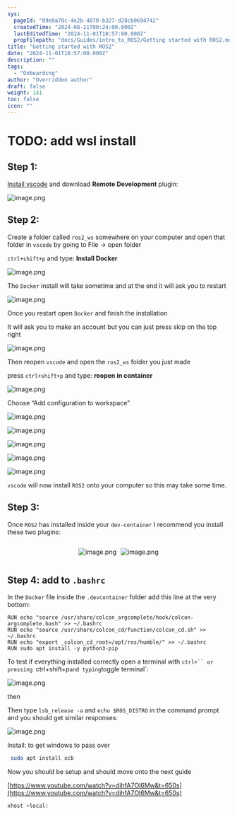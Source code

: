 ```yaml
---
sys:
  pageId: "89e0a78c-4e2b-4070-b327-d28cb0694742"
  createdTime: "2024-08-21T00:24:00.000Z"
  lastEditedTime: "2024-11-01T18:57:00.000Z"
  propFilepath: "docs/Guides/intro_to_ROS2/Getting started with ROS2.md"
title: "Getting started with ROS2"
date: "2024-11-01T18:57:00.000Z"
description: ""
tags:
  - "Onboarding"
author: "Overridden author"
draft: false
weight: 141
toc: false
icon: ""
---
```


# TODO: add wsl install

## Step 1:

[Install vscode](https://code.visualstudio.com/download) and download **Remote Development** plugin:

![image.png](https://prod-files-secure.s3.us-west-2.amazonaws.com/d518164a-d88e-44d1-a4ee-3adb3bd8bce0/efb52993-1881-4a40-b95e-6f020334f022/image.png?X-Amz-Algorithm=AWS4-HMAC-SHA256&X-Amz-Content-Sha256=UNSIGNED-PAYLOAD&X-Amz-Credential=ASIAZI2LB466QY2QH7UD%2F20250311%2Fus-west-2%2Fs3%2Faws4_request&X-Amz-Date=20250311T110227Z&X-Amz-Expires=3600&X-Amz-Security-Token=IQoJb3JpZ2luX2VjEFoaCXVzLXdlc3QtMiJHMEUCIQDUEDxeZeZOjpOI0Cc%2F78nJrKgf95YQFKrTmGGBSrD7WQIgD%2FotZ7pqq5I8rnfHZtXwP8rqRFiTl1CK6HB9RVdpe4cqiAQIo%2F%2F%2F%2F%2F%2F%2F%2F%2F%2F%2FARAAGgw2Mzc0MjMxODM4MDUiDEugCRyQgfbolXa4pSrcA1d6eT6X2LL1RPW1UB4zIU7LYUuKSFseYa1DCWyhgPmGbG3zIrqpEx7Vqc4BSn5N%2BGEJmLjR5FJzKqmBLmIIbzJwTKs0eRMk%2BBOl76Ry6Cf9miKIDQoShQLG3Z2yIyOnlNJRFczWUL1OC4tqckNfG72ZZcwoI6h0kViphsLEjpmyIZREFQnVqy5h57%2BIEz817gLEAvbk8LHJz2vawQGzj%2Bk97F2AonAggxzhy1wM%2F%2B5cjsgEBHL5jpUD30Gz2OAgmZNyS4wZzOrpZLeIIA%2BNRwKSlOkwuqXLz%2F0Nv7V0kH0NnWvpqZvn0LUV9OCmpCFKq%2FWt21O0kGB1pe9Mx1OsMTZDytsEHzUn4iDgTbMoIMcTxUFp%2B%2Bv2jbO9lAUnTskJHVe%2Fc6fKf5wUkQlkGcLRf7aU%2FrohPY%2BEkK4OL38vv1zKxm0blfkcWBM%2FWKhTewZzkiVFBTm7PAFTQTvUedWsuozgxLFe%2BoT7bagnyin2E4iKN4lbleqhwCI8B4WSauIgstREdDB5Y6HlbE1S%2FyGN%2BiitocI7sIfHXZ6TQPaBJdUIOIyfNvK%2FdrFQucfK4PzPATqTVJ6qyExawhzCItV7qDi2nbgTRPHqISnNKQchKdBFEJ2UOXyZI8x%2BBwOaMKOZwL4GOqUBxwzYsjVPWovSvnFOyIE4q3q5ggcccz6MWYY7AgKKJmqYlDV2Cys4L9pY8dtQC8Cda3j%2Bp%2F%2FNShKopNhA5FHFRxAhlV5gi5T8ds0Rg46z7PVEtJj%2BbJmep2HEacuMK5d6J9fD6tumQ2Zf%2FieqhOnhBEcWIBN9t1BCcYFSHLNBy1L7B7Q1o5yNx6MJBy0B%2F3DOm%2FhtMBbYDWJWyXqmk6uDaFKb3gRz&X-Amz-Signature=0ad3679afa3ba3cdd84583f2b25af70e9bde70d0986f9488a0a56d3bbd5d4fa9&X-Amz-SignedHeaders=host&x-id=GetObject)

## Step 2:

Create a folder called `ros2_ws` somewhere on your computer and open that folder in `vscode` by going to File → open folder 

`ctrl+shift+p` and type: **Install Docker**

![image.png](https://prod-files-secure.s3.us-west-2.amazonaws.com/d518164a-d88e-44d1-a4ee-3adb3bd8bce0/2269dc0e-1cd5-47ff-bceb-c04ad9b2eab0/image.png?X-Amz-Algorithm=AWS4-HMAC-SHA256&X-Amz-Content-Sha256=UNSIGNED-PAYLOAD&X-Amz-Credential=ASIAZI2LB466QY2QH7UD%2F20250311%2Fus-west-2%2Fs3%2Faws4_request&X-Amz-Date=20250311T110227Z&X-Amz-Expires=3600&X-Amz-Security-Token=IQoJb3JpZ2luX2VjEFoaCXVzLXdlc3QtMiJHMEUCIQDUEDxeZeZOjpOI0Cc%2F78nJrKgf95YQFKrTmGGBSrD7WQIgD%2FotZ7pqq5I8rnfHZtXwP8rqRFiTl1CK6HB9RVdpe4cqiAQIo%2F%2F%2F%2F%2F%2F%2F%2F%2F%2F%2FARAAGgw2Mzc0MjMxODM4MDUiDEugCRyQgfbolXa4pSrcA1d6eT6X2LL1RPW1UB4zIU7LYUuKSFseYa1DCWyhgPmGbG3zIrqpEx7Vqc4BSn5N%2BGEJmLjR5FJzKqmBLmIIbzJwTKs0eRMk%2BBOl76Ry6Cf9miKIDQoShQLG3Z2yIyOnlNJRFczWUL1OC4tqckNfG72ZZcwoI6h0kViphsLEjpmyIZREFQnVqy5h57%2BIEz817gLEAvbk8LHJz2vawQGzj%2Bk97F2AonAggxzhy1wM%2F%2B5cjsgEBHL5jpUD30Gz2OAgmZNyS4wZzOrpZLeIIA%2BNRwKSlOkwuqXLz%2F0Nv7V0kH0NnWvpqZvn0LUV9OCmpCFKq%2FWt21O0kGB1pe9Mx1OsMTZDytsEHzUn4iDgTbMoIMcTxUFp%2B%2Bv2jbO9lAUnTskJHVe%2Fc6fKf5wUkQlkGcLRf7aU%2FrohPY%2BEkK4OL38vv1zKxm0blfkcWBM%2FWKhTewZzkiVFBTm7PAFTQTvUedWsuozgxLFe%2BoT7bagnyin2E4iKN4lbleqhwCI8B4WSauIgstREdDB5Y6HlbE1S%2FyGN%2BiitocI7sIfHXZ6TQPaBJdUIOIyfNvK%2FdrFQucfK4PzPATqTVJ6qyExawhzCItV7qDi2nbgTRPHqISnNKQchKdBFEJ2UOXyZI8x%2BBwOaMKOZwL4GOqUBxwzYsjVPWovSvnFOyIE4q3q5ggcccz6MWYY7AgKKJmqYlDV2Cys4L9pY8dtQC8Cda3j%2Bp%2F%2FNShKopNhA5FHFRxAhlV5gi5T8ds0Rg46z7PVEtJj%2BbJmep2HEacuMK5d6J9fD6tumQ2Zf%2FieqhOnhBEcWIBN9t1BCcYFSHLNBy1L7B7Q1o5yNx6MJBy0B%2F3DOm%2FhtMBbYDWJWyXqmk6uDaFKb3gRz&X-Amz-Signature=291f828424bf7ff0288bd3ebf86e326d0ea28c914af58d07c4fe6a53eb92e7bf&X-Amz-SignedHeaders=host&x-id=GetObject)

The `Docker` install will take sometime and at the end it will ask you to restart

![image.png](https://prod-files-secure.s3.us-west-2.amazonaws.com/d518164a-d88e-44d1-a4ee-3adb3bd8bce0/ed233f78-be33-4b1f-b89c-9c346c0e961e/image.png?X-Amz-Algorithm=AWS4-HMAC-SHA256&X-Amz-Content-Sha256=UNSIGNED-PAYLOAD&X-Amz-Credential=ASIAZI2LB466QY2QH7UD%2F20250311%2Fus-west-2%2Fs3%2Faws4_request&X-Amz-Date=20250311T110227Z&X-Amz-Expires=3600&X-Amz-Security-Token=IQoJb3JpZ2luX2VjEFoaCXVzLXdlc3QtMiJHMEUCIQDUEDxeZeZOjpOI0Cc%2F78nJrKgf95YQFKrTmGGBSrD7WQIgD%2FotZ7pqq5I8rnfHZtXwP8rqRFiTl1CK6HB9RVdpe4cqiAQIo%2F%2F%2F%2F%2F%2F%2F%2F%2F%2F%2FARAAGgw2Mzc0MjMxODM4MDUiDEugCRyQgfbolXa4pSrcA1d6eT6X2LL1RPW1UB4zIU7LYUuKSFseYa1DCWyhgPmGbG3zIrqpEx7Vqc4BSn5N%2BGEJmLjR5FJzKqmBLmIIbzJwTKs0eRMk%2BBOl76Ry6Cf9miKIDQoShQLG3Z2yIyOnlNJRFczWUL1OC4tqckNfG72ZZcwoI6h0kViphsLEjpmyIZREFQnVqy5h57%2BIEz817gLEAvbk8LHJz2vawQGzj%2Bk97F2AonAggxzhy1wM%2F%2B5cjsgEBHL5jpUD30Gz2OAgmZNyS4wZzOrpZLeIIA%2BNRwKSlOkwuqXLz%2F0Nv7V0kH0NnWvpqZvn0LUV9OCmpCFKq%2FWt21O0kGB1pe9Mx1OsMTZDytsEHzUn4iDgTbMoIMcTxUFp%2B%2Bv2jbO9lAUnTskJHVe%2Fc6fKf5wUkQlkGcLRf7aU%2FrohPY%2BEkK4OL38vv1zKxm0blfkcWBM%2FWKhTewZzkiVFBTm7PAFTQTvUedWsuozgxLFe%2BoT7bagnyin2E4iKN4lbleqhwCI8B4WSauIgstREdDB5Y6HlbE1S%2FyGN%2BiitocI7sIfHXZ6TQPaBJdUIOIyfNvK%2FdrFQucfK4PzPATqTVJ6qyExawhzCItV7qDi2nbgTRPHqISnNKQchKdBFEJ2UOXyZI8x%2BBwOaMKOZwL4GOqUBxwzYsjVPWovSvnFOyIE4q3q5ggcccz6MWYY7AgKKJmqYlDV2Cys4L9pY8dtQC8Cda3j%2Bp%2F%2FNShKopNhA5FHFRxAhlV5gi5T8ds0Rg46z7PVEtJj%2BbJmep2HEacuMK5d6J9fD6tumQ2Zf%2FieqhOnhBEcWIBN9t1BCcYFSHLNBy1L7B7Q1o5yNx6MJBy0B%2F3DOm%2FhtMBbYDWJWyXqmk6uDaFKb3gRz&X-Amz-Signature=b01ebef7d350b06a475728e7d89263c147e668c62f6004300b5049712eefc170&X-Amz-SignedHeaders=host&x-id=GetObject)

Once you restart open `Docker` and finish the installation

It will ask you to make an account but you can just press skip on the top right

![image.png](https://prod-files-secure.s3.us-west-2.amazonaws.com/d518164a-d88e-44d1-a4ee-3adb3bd8bce0/21010ad9-1659-4fd9-9f59-9932a09b2a3d/image.png?X-Amz-Algorithm=AWS4-HMAC-SHA256&X-Amz-Content-Sha256=UNSIGNED-PAYLOAD&X-Amz-Credential=ASIAZI2LB466QY2QH7UD%2F20250311%2Fus-west-2%2Fs3%2Faws4_request&X-Amz-Date=20250311T110227Z&X-Amz-Expires=3600&X-Amz-Security-Token=IQoJb3JpZ2luX2VjEFoaCXVzLXdlc3QtMiJHMEUCIQDUEDxeZeZOjpOI0Cc%2F78nJrKgf95YQFKrTmGGBSrD7WQIgD%2FotZ7pqq5I8rnfHZtXwP8rqRFiTl1CK6HB9RVdpe4cqiAQIo%2F%2F%2F%2F%2F%2F%2F%2F%2F%2F%2FARAAGgw2Mzc0MjMxODM4MDUiDEugCRyQgfbolXa4pSrcA1d6eT6X2LL1RPW1UB4zIU7LYUuKSFseYa1DCWyhgPmGbG3zIrqpEx7Vqc4BSn5N%2BGEJmLjR5FJzKqmBLmIIbzJwTKs0eRMk%2BBOl76Ry6Cf9miKIDQoShQLG3Z2yIyOnlNJRFczWUL1OC4tqckNfG72ZZcwoI6h0kViphsLEjpmyIZREFQnVqy5h57%2BIEz817gLEAvbk8LHJz2vawQGzj%2Bk97F2AonAggxzhy1wM%2F%2B5cjsgEBHL5jpUD30Gz2OAgmZNyS4wZzOrpZLeIIA%2BNRwKSlOkwuqXLz%2F0Nv7V0kH0NnWvpqZvn0LUV9OCmpCFKq%2FWt21O0kGB1pe9Mx1OsMTZDytsEHzUn4iDgTbMoIMcTxUFp%2B%2Bv2jbO9lAUnTskJHVe%2Fc6fKf5wUkQlkGcLRf7aU%2FrohPY%2BEkK4OL38vv1zKxm0blfkcWBM%2FWKhTewZzkiVFBTm7PAFTQTvUedWsuozgxLFe%2BoT7bagnyin2E4iKN4lbleqhwCI8B4WSauIgstREdDB5Y6HlbE1S%2FyGN%2BiitocI7sIfHXZ6TQPaBJdUIOIyfNvK%2FdrFQucfK4PzPATqTVJ6qyExawhzCItV7qDi2nbgTRPHqISnNKQchKdBFEJ2UOXyZI8x%2BBwOaMKOZwL4GOqUBxwzYsjVPWovSvnFOyIE4q3q5ggcccz6MWYY7AgKKJmqYlDV2Cys4L9pY8dtQC8Cda3j%2Bp%2F%2FNShKopNhA5FHFRxAhlV5gi5T8ds0Rg46z7PVEtJj%2BbJmep2HEacuMK5d6J9fD6tumQ2Zf%2FieqhOnhBEcWIBN9t1BCcYFSHLNBy1L7B7Q1o5yNx6MJBy0B%2F3DOm%2FhtMBbYDWJWyXqmk6uDaFKb3gRz&X-Amz-Signature=5afe4b48b01fcd3f37caf3f93b999ae243ea3ba632bda14ec7334fc2630609bd&X-Amz-SignedHeaders=host&x-id=GetObject)

Then reopen `vscode` and open the `ros2_ws` folder you just made

press `ctrl+shift+p` and type: **reopen in container**

![image.png](https://prod-files-secure.s3.us-west-2.amazonaws.com/d518164a-d88e-44d1-a4ee-3adb3bd8bce0/4e93b8c2-41ad-488c-8095-c74205196118/image.png?X-Amz-Algorithm=AWS4-HMAC-SHA256&X-Amz-Content-Sha256=UNSIGNED-PAYLOAD&X-Amz-Credential=ASIAZI2LB466QY2QH7UD%2F20250311%2Fus-west-2%2Fs3%2Faws4_request&X-Amz-Date=20250311T110227Z&X-Amz-Expires=3600&X-Amz-Security-Token=IQoJb3JpZ2luX2VjEFoaCXVzLXdlc3QtMiJHMEUCIQDUEDxeZeZOjpOI0Cc%2F78nJrKgf95YQFKrTmGGBSrD7WQIgD%2FotZ7pqq5I8rnfHZtXwP8rqRFiTl1CK6HB9RVdpe4cqiAQIo%2F%2F%2F%2F%2F%2F%2F%2F%2F%2F%2FARAAGgw2Mzc0MjMxODM4MDUiDEugCRyQgfbolXa4pSrcA1d6eT6X2LL1RPW1UB4zIU7LYUuKSFseYa1DCWyhgPmGbG3zIrqpEx7Vqc4BSn5N%2BGEJmLjR5FJzKqmBLmIIbzJwTKs0eRMk%2BBOl76Ry6Cf9miKIDQoShQLG3Z2yIyOnlNJRFczWUL1OC4tqckNfG72ZZcwoI6h0kViphsLEjpmyIZREFQnVqy5h57%2BIEz817gLEAvbk8LHJz2vawQGzj%2Bk97F2AonAggxzhy1wM%2F%2B5cjsgEBHL5jpUD30Gz2OAgmZNyS4wZzOrpZLeIIA%2BNRwKSlOkwuqXLz%2F0Nv7V0kH0NnWvpqZvn0LUV9OCmpCFKq%2FWt21O0kGB1pe9Mx1OsMTZDytsEHzUn4iDgTbMoIMcTxUFp%2B%2Bv2jbO9lAUnTskJHVe%2Fc6fKf5wUkQlkGcLRf7aU%2FrohPY%2BEkK4OL38vv1zKxm0blfkcWBM%2FWKhTewZzkiVFBTm7PAFTQTvUedWsuozgxLFe%2BoT7bagnyin2E4iKN4lbleqhwCI8B4WSauIgstREdDB5Y6HlbE1S%2FyGN%2BiitocI7sIfHXZ6TQPaBJdUIOIyfNvK%2FdrFQucfK4PzPATqTVJ6qyExawhzCItV7qDi2nbgTRPHqISnNKQchKdBFEJ2UOXyZI8x%2BBwOaMKOZwL4GOqUBxwzYsjVPWovSvnFOyIE4q3q5ggcccz6MWYY7AgKKJmqYlDV2Cys4L9pY8dtQC8Cda3j%2Bp%2F%2FNShKopNhA5FHFRxAhlV5gi5T8ds0Rg46z7PVEtJj%2BbJmep2HEacuMK5d6J9fD6tumQ2Zf%2FieqhOnhBEcWIBN9t1BCcYFSHLNBy1L7B7Q1o5yNx6MJBy0B%2F3DOm%2FhtMBbYDWJWyXqmk6uDaFKb3gRz&X-Amz-Signature=3b4f85df966d53c655dce18ed521f35ea9826604926aa9e061835882e4f4ed76&X-Amz-SignedHeaders=host&x-id=GetObject)

Choose “Add configuration to workspace”

![image.png](https://prod-files-secure.s3.us-west-2.amazonaws.com/d518164a-d88e-44d1-a4ee-3adb3bd8bce0/9560b282-5060-4989-ba37-97e7b2c22476/image.png?X-Amz-Algorithm=AWS4-HMAC-SHA256&X-Amz-Content-Sha256=UNSIGNED-PAYLOAD&X-Amz-Credential=ASIAZI2LB466QY2QH7UD%2F20250311%2Fus-west-2%2Fs3%2Faws4_request&X-Amz-Date=20250311T110227Z&X-Amz-Expires=3600&X-Amz-Security-Token=IQoJb3JpZ2luX2VjEFoaCXVzLXdlc3QtMiJHMEUCIQDUEDxeZeZOjpOI0Cc%2F78nJrKgf95YQFKrTmGGBSrD7WQIgD%2FotZ7pqq5I8rnfHZtXwP8rqRFiTl1CK6HB9RVdpe4cqiAQIo%2F%2F%2F%2F%2F%2F%2F%2F%2F%2F%2FARAAGgw2Mzc0MjMxODM4MDUiDEugCRyQgfbolXa4pSrcA1d6eT6X2LL1RPW1UB4zIU7LYUuKSFseYa1DCWyhgPmGbG3zIrqpEx7Vqc4BSn5N%2BGEJmLjR5FJzKqmBLmIIbzJwTKs0eRMk%2BBOl76Ry6Cf9miKIDQoShQLG3Z2yIyOnlNJRFczWUL1OC4tqckNfG72ZZcwoI6h0kViphsLEjpmyIZREFQnVqy5h57%2BIEz817gLEAvbk8LHJz2vawQGzj%2Bk97F2AonAggxzhy1wM%2F%2B5cjsgEBHL5jpUD30Gz2OAgmZNyS4wZzOrpZLeIIA%2BNRwKSlOkwuqXLz%2F0Nv7V0kH0NnWvpqZvn0LUV9OCmpCFKq%2FWt21O0kGB1pe9Mx1OsMTZDytsEHzUn4iDgTbMoIMcTxUFp%2B%2Bv2jbO9lAUnTskJHVe%2Fc6fKf5wUkQlkGcLRf7aU%2FrohPY%2BEkK4OL38vv1zKxm0blfkcWBM%2FWKhTewZzkiVFBTm7PAFTQTvUedWsuozgxLFe%2BoT7bagnyin2E4iKN4lbleqhwCI8B4WSauIgstREdDB5Y6HlbE1S%2FyGN%2BiitocI7sIfHXZ6TQPaBJdUIOIyfNvK%2FdrFQucfK4PzPATqTVJ6qyExawhzCItV7qDi2nbgTRPHqISnNKQchKdBFEJ2UOXyZI8x%2BBwOaMKOZwL4GOqUBxwzYsjVPWovSvnFOyIE4q3q5ggcccz6MWYY7AgKKJmqYlDV2Cys4L9pY8dtQC8Cda3j%2Bp%2F%2FNShKopNhA5FHFRxAhlV5gi5T8ds0Rg46z7PVEtJj%2BbJmep2HEacuMK5d6J9fD6tumQ2Zf%2FieqhOnhBEcWIBN9t1BCcYFSHLNBy1L7B7Q1o5yNx6MJBy0B%2F3DOm%2FhtMBbYDWJWyXqmk6uDaFKb3gRz&X-Amz-Signature=b4057dd7956cedb997478ffe28bde5a320ce216ffebced615cb6332467d30718&X-Amz-SignedHeaders=host&x-id=GetObject)

![image.png](https://prod-files-secure.s3.us-west-2.amazonaws.com/d518164a-d88e-44d1-a4ee-3adb3bd8bce0/2ee63f81-886b-48e8-a553-dc6e5eac99e4/image.png?X-Amz-Algorithm=AWS4-HMAC-SHA256&X-Amz-Content-Sha256=UNSIGNED-PAYLOAD&X-Amz-Credential=ASIAZI2LB466QY2QH7UD%2F20250311%2Fus-west-2%2Fs3%2Faws4_request&X-Amz-Date=20250311T110227Z&X-Amz-Expires=3600&X-Amz-Security-Token=IQoJb3JpZ2luX2VjEFoaCXVzLXdlc3QtMiJHMEUCIQDUEDxeZeZOjpOI0Cc%2F78nJrKgf95YQFKrTmGGBSrD7WQIgD%2FotZ7pqq5I8rnfHZtXwP8rqRFiTl1CK6HB9RVdpe4cqiAQIo%2F%2F%2F%2F%2F%2F%2F%2F%2F%2F%2FARAAGgw2Mzc0MjMxODM4MDUiDEugCRyQgfbolXa4pSrcA1d6eT6X2LL1RPW1UB4zIU7LYUuKSFseYa1DCWyhgPmGbG3zIrqpEx7Vqc4BSn5N%2BGEJmLjR5FJzKqmBLmIIbzJwTKs0eRMk%2BBOl76Ry6Cf9miKIDQoShQLG3Z2yIyOnlNJRFczWUL1OC4tqckNfG72ZZcwoI6h0kViphsLEjpmyIZREFQnVqy5h57%2BIEz817gLEAvbk8LHJz2vawQGzj%2Bk97F2AonAggxzhy1wM%2F%2B5cjsgEBHL5jpUD30Gz2OAgmZNyS4wZzOrpZLeIIA%2BNRwKSlOkwuqXLz%2F0Nv7V0kH0NnWvpqZvn0LUV9OCmpCFKq%2FWt21O0kGB1pe9Mx1OsMTZDytsEHzUn4iDgTbMoIMcTxUFp%2B%2Bv2jbO9lAUnTskJHVe%2Fc6fKf5wUkQlkGcLRf7aU%2FrohPY%2BEkK4OL38vv1zKxm0blfkcWBM%2FWKhTewZzkiVFBTm7PAFTQTvUedWsuozgxLFe%2BoT7bagnyin2E4iKN4lbleqhwCI8B4WSauIgstREdDB5Y6HlbE1S%2FyGN%2BiitocI7sIfHXZ6TQPaBJdUIOIyfNvK%2FdrFQucfK4PzPATqTVJ6qyExawhzCItV7qDi2nbgTRPHqISnNKQchKdBFEJ2UOXyZI8x%2BBwOaMKOZwL4GOqUBxwzYsjVPWovSvnFOyIE4q3q5ggcccz6MWYY7AgKKJmqYlDV2Cys4L9pY8dtQC8Cda3j%2Bp%2F%2FNShKopNhA5FHFRxAhlV5gi5T8ds0Rg46z7PVEtJj%2BbJmep2HEacuMK5d6J9fD6tumQ2Zf%2FieqhOnhBEcWIBN9t1BCcYFSHLNBy1L7B7Q1o5yNx6MJBy0B%2F3DOm%2FhtMBbYDWJWyXqmk6uDaFKb3gRz&X-Amz-Signature=971495456b799f5e19adab3af2b06c34e1691f7b7fa569fa3d652c8d75b33e28&X-Amz-SignedHeaders=host&x-id=GetObject)

![image.png](https://prod-files-secure.s3.us-west-2.amazonaws.com/d518164a-d88e-44d1-a4ee-3adb3bd8bce0/ae1580b2-b048-407e-aed9-b584224a7a04/image.png?X-Amz-Algorithm=AWS4-HMAC-SHA256&X-Amz-Content-Sha256=UNSIGNED-PAYLOAD&X-Amz-Credential=ASIAZI2LB466QY2QH7UD%2F20250311%2Fus-west-2%2Fs3%2Faws4_request&X-Amz-Date=20250311T110227Z&X-Amz-Expires=3600&X-Amz-Security-Token=IQoJb3JpZ2luX2VjEFoaCXVzLXdlc3QtMiJHMEUCIQDUEDxeZeZOjpOI0Cc%2F78nJrKgf95YQFKrTmGGBSrD7WQIgD%2FotZ7pqq5I8rnfHZtXwP8rqRFiTl1CK6HB9RVdpe4cqiAQIo%2F%2F%2F%2F%2F%2F%2F%2F%2F%2F%2FARAAGgw2Mzc0MjMxODM4MDUiDEugCRyQgfbolXa4pSrcA1d6eT6X2LL1RPW1UB4zIU7LYUuKSFseYa1DCWyhgPmGbG3zIrqpEx7Vqc4BSn5N%2BGEJmLjR5FJzKqmBLmIIbzJwTKs0eRMk%2BBOl76Ry6Cf9miKIDQoShQLG3Z2yIyOnlNJRFczWUL1OC4tqckNfG72ZZcwoI6h0kViphsLEjpmyIZREFQnVqy5h57%2BIEz817gLEAvbk8LHJz2vawQGzj%2Bk97F2AonAggxzhy1wM%2F%2B5cjsgEBHL5jpUD30Gz2OAgmZNyS4wZzOrpZLeIIA%2BNRwKSlOkwuqXLz%2F0Nv7V0kH0NnWvpqZvn0LUV9OCmpCFKq%2FWt21O0kGB1pe9Mx1OsMTZDytsEHzUn4iDgTbMoIMcTxUFp%2B%2Bv2jbO9lAUnTskJHVe%2Fc6fKf5wUkQlkGcLRf7aU%2FrohPY%2BEkK4OL38vv1zKxm0blfkcWBM%2FWKhTewZzkiVFBTm7PAFTQTvUedWsuozgxLFe%2BoT7bagnyin2E4iKN4lbleqhwCI8B4WSauIgstREdDB5Y6HlbE1S%2FyGN%2BiitocI7sIfHXZ6TQPaBJdUIOIyfNvK%2FdrFQucfK4PzPATqTVJ6qyExawhzCItV7qDi2nbgTRPHqISnNKQchKdBFEJ2UOXyZI8x%2BBwOaMKOZwL4GOqUBxwzYsjVPWovSvnFOyIE4q3q5ggcccz6MWYY7AgKKJmqYlDV2Cys4L9pY8dtQC8Cda3j%2Bp%2F%2FNShKopNhA5FHFRxAhlV5gi5T8ds0Rg46z7PVEtJj%2BbJmep2HEacuMK5d6J9fD6tumQ2Zf%2FieqhOnhBEcWIBN9t1BCcYFSHLNBy1L7B7Q1o5yNx6MJBy0B%2F3DOm%2FhtMBbYDWJWyXqmk6uDaFKb3gRz&X-Amz-Signature=3274554317aab7e1afc3ef4c075eb1cd8b887072cc3b53ecb065ca588d90e667&X-Amz-SignedHeaders=host&x-id=GetObject)

![image.png](https://prod-files-secure.s3.us-west-2.amazonaws.com/d518164a-d88e-44d1-a4ee-3adb3bd8bce0/53255b28-f75e-430f-b9e3-c0ac8577e42b/image.png?X-Amz-Algorithm=AWS4-HMAC-SHA256&X-Amz-Content-Sha256=UNSIGNED-PAYLOAD&X-Amz-Credential=ASIAZI2LB466QY2QH7UD%2F20250311%2Fus-west-2%2Fs3%2Faws4_request&X-Amz-Date=20250311T110227Z&X-Amz-Expires=3600&X-Amz-Security-Token=IQoJb3JpZ2luX2VjEFoaCXVzLXdlc3QtMiJHMEUCIQDUEDxeZeZOjpOI0Cc%2F78nJrKgf95YQFKrTmGGBSrD7WQIgD%2FotZ7pqq5I8rnfHZtXwP8rqRFiTl1CK6HB9RVdpe4cqiAQIo%2F%2F%2F%2F%2F%2F%2F%2F%2F%2F%2FARAAGgw2Mzc0MjMxODM4MDUiDEugCRyQgfbolXa4pSrcA1d6eT6X2LL1RPW1UB4zIU7LYUuKSFseYa1DCWyhgPmGbG3zIrqpEx7Vqc4BSn5N%2BGEJmLjR5FJzKqmBLmIIbzJwTKs0eRMk%2BBOl76Ry6Cf9miKIDQoShQLG3Z2yIyOnlNJRFczWUL1OC4tqckNfG72ZZcwoI6h0kViphsLEjpmyIZREFQnVqy5h57%2BIEz817gLEAvbk8LHJz2vawQGzj%2Bk97F2AonAggxzhy1wM%2F%2B5cjsgEBHL5jpUD30Gz2OAgmZNyS4wZzOrpZLeIIA%2BNRwKSlOkwuqXLz%2F0Nv7V0kH0NnWvpqZvn0LUV9OCmpCFKq%2FWt21O0kGB1pe9Mx1OsMTZDytsEHzUn4iDgTbMoIMcTxUFp%2B%2Bv2jbO9lAUnTskJHVe%2Fc6fKf5wUkQlkGcLRf7aU%2FrohPY%2BEkK4OL38vv1zKxm0blfkcWBM%2FWKhTewZzkiVFBTm7PAFTQTvUedWsuozgxLFe%2BoT7bagnyin2E4iKN4lbleqhwCI8B4WSauIgstREdDB5Y6HlbE1S%2FyGN%2BiitocI7sIfHXZ6TQPaBJdUIOIyfNvK%2FdrFQucfK4PzPATqTVJ6qyExawhzCItV7qDi2nbgTRPHqISnNKQchKdBFEJ2UOXyZI8x%2BBwOaMKOZwL4GOqUBxwzYsjVPWovSvnFOyIE4q3q5ggcccz6MWYY7AgKKJmqYlDV2Cys4L9pY8dtQC8Cda3j%2Bp%2F%2FNShKopNhA5FHFRxAhlV5gi5T8ds0Rg46z7PVEtJj%2BbJmep2HEacuMK5d6J9fD6tumQ2Zf%2FieqhOnhBEcWIBN9t1BCcYFSHLNBy1L7B7Q1o5yNx6MJBy0B%2F3DOm%2FhtMBbYDWJWyXqmk6uDaFKb3gRz&X-Amz-Signature=831d9c7ad4c00096fc9c59a94def414e1b268a9ff421d38009f7ea57e2781cb1&X-Amz-SignedHeaders=host&x-id=GetObject)

![image.png](https://prod-files-secure.s3.us-west-2.amazonaws.com/d518164a-d88e-44d1-a4ee-3adb3bd8bce0/7c562767-5af9-4ffb-97d1-327bcdf4ee00/image.png?X-Amz-Algorithm=AWS4-HMAC-SHA256&X-Amz-Content-Sha256=UNSIGNED-PAYLOAD&X-Amz-Credential=ASIAZI2LB466QY2QH7UD%2F20250311%2Fus-west-2%2Fs3%2Faws4_request&X-Amz-Date=20250311T110227Z&X-Amz-Expires=3600&X-Amz-Security-Token=IQoJb3JpZ2luX2VjEFoaCXVzLXdlc3QtMiJHMEUCIQDUEDxeZeZOjpOI0Cc%2F78nJrKgf95YQFKrTmGGBSrD7WQIgD%2FotZ7pqq5I8rnfHZtXwP8rqRFiTl1CK6HB9RVdpe4cqiAQIo%2F%2F%2F%2F%2F%2F%2F%2F%2F%2F%2FARAAGgw2Mzc0MjMxODM4MDUiDEugCRyQgfbolXa4pSrcA1d6eT6X2LL1RPW1UB4zIU7LYUuKSFseYa1DCWyhgPmGbG3zIrqpEx7Vqc4BSn5N%2BGEJmLjR5FJzKqmBLmIIbzJwTKs0eRMk%2BBOl76Ry6Cf9miKIDQoShQLG3Z2yIyOnlNJRFczWUL1OC4tqckNfG72ZZcwoI6h0kViphsLEjpmyIZREFQnVqy5h57%2BIEz817gLEAvbk8LHJz2vawQGzj%2Bk97F2AonAggxzhy1wM%2F%2B5cjsgEBHL5jpUD30Gz2OAgmZNyS4wZzOrpZLeIIA%2BNRwKSlOkwuqXLz%2F0Nv7V0kH0NnWvpqZvn0LUV9OCmpCFKq%2FWt21O0kGB1pe9Mx1OsMTZDytsEHzUn4iDgTbMoIMcTxUFp%2B%2Bv2jbO9lAUnTskJHVe%2Fc6fKf5wUkQlkGcLRf7aU%2FrohPY%2BEkK4OL38vv1zKxm0blfkcWBM%2FWKhTewZzkiVFBTm7PAFTQTvUedWsuozgxLFe%2BoT7bagnyin2E4iKN4lbleqhwCI8B4WSauIgstREdDB5Y6HlbE1S%2FyGN%2BiitocI7sIfHXZ6TQPaBJdUIOIyfNvK%2FdrFQucfK4PzPATqTVJ6qyExawhzCItV7qDi2nbgTRPHqISnNKQchKdBFEJ2UOXyZI8x%2BBwOaMKOZwL4GOqUBxwzYsjVPWovSvnFOyIE4q3q5ggcccz6MWYY7AgKKJmqYlDV2Cys4L9pY8dtQC8Cda3j%2Bp%2F%2FNShKopNhA5FHFRxAhlV5gi5T8ds0Rg46z7PVEtJj%2BbJmep2HEacuMK5d6J9fD6tumQ2Zf%2FieqhOnhBEcWIBN9t1BCcYFSHLNBy1L7B7Q1o5yNx6MJBy0B%2F3DOm%2FhtMBbYDWJWyXqmk6uDaFKb3gRz&X-Amz-Signature=2f4b2e5677044dd0065e681e2aa5cc68383e870a6b2f5bfd8290bb1c166cb130&X-Amz-SignedHeaders=host&x-id=GetObject)

`vscode` will now install `ROS2` onto your computer so this may take some time.

## Step 3:

Once `ROS2` has installed inside your `dev-container` I recommend you install these two plugins:

<div style="display: flex;flex-direction: row; column-gap:10px; max-width: 630px;justify-content: center;">
<div>

![image.png](https://prod-files-secure.s3.us-west-2.amazonaws.com/d518164a-d88e-44d1-a4ee-3adb3bd8bce0/3fc3d550-5a54-4ba1-ba6b-faa01cdb7369/image.png?X-Amz-Algorithm=AWS4-HMAC-SHA256&X-Amz-Content-Sha256=UNSIGNED-PAYLOAD&X-Amz-Credential=ASIAZI2LB466W3BXEJQF%2F20250311%2Fus-west-2%2Fs3%2Faws4_request&X-Amz-Date=20250311T110231Z&X-Amz-Expires=3600&X-Amz-Security-Token=IQoJb3JpZ2luX2VjEFoaCXVzLXdlc3QtMiJGMEQCIGZnpt5BjuTc%2FeVL5N3LHEKmNfMs%2FaDR00Vd%2FqK97fG1AiBiTPX53oi1zRJ%2FP%2FryBnuLByZbr9dfY3Fp%2Fss9TYoaMSqIBAij%2F%2F%2F%2F%2F%2F%2F%2F%2F%2F8BEAAaDDYzNzQyMzE4MzgwNSIM4BNnj0EVxoKbg9IgKtwDfKYTHUTsoWV3zb2BMLfB%2BIgAHVBwNlgzRk9sGA06e30ga0MbCBC0%2BCEZZvyA5nQMuEqsSgBTvu1sWHnEPR%2FqO70p6FNkfQGhaRm%2BAcIbnKwG82rx8KcXfRO1ta5ScolUh%2BSn7COVpOAmqCL23O2O2wkbMDM1KTOa7W6lsAUubHQ1zBuW15Qb1hYNGguicpkiljzHvHuYXyFGDBagjFCatyUPyCtNCdSOcUh4KjEyYolbCtUFKzqeBTUcJ8Qg4p3J%2B7T%2FRaBKzaA8BM3C0EEJ4G%2Fx49GjLlF3BrM38u%2BIVKXJgXRTDh7wkco8c9oJp9T8pb7MA64ViCb%2B0xBXy9%2B%2FPJOv48mixDlKJwIDVabQfIe%2FmMhfgs7eQK%2FK78AfzqhDSlYzoP05m9JWb1wrMqnYQnZdcPINq5iOIjVbQFNZtHpfyKrUjuUFzCRffsv9i2c5YRmHoIXGn53RNjCUvwVR2dCTOWwo1exvCcDwWVbw7Bq3JxKtok70mLeAk10b7LeLvb1eN1kS8ERJn9kIU0sMQRJzBl6cuVXGOrfb09aCyuTXC1heZzqPv%2BdMsNE6BVHB0boK1VhtPqILkfX1Jd8jsLGfR7CHoiRaRb%2FqY6EZPLxpI1ftc23QvTHLY7Iw8ZjAvgY6pgEug2TA32BbHlFwNEpoP0rZK3ItV0zdtDPBl8bAArM5wLML4nWxSmxmyRh0ioYBVln6GgKLOQtZ7fkR8AjW8AvClg8zXqITae4MO3u6SHrOg4NGrfbUYAlk5oOaihnz5%2BQk85325jVMCbd%2BEKTrHUWHSQvieIyAOJHfY191aQkDRKh4PU6a9BfJCUHTGBoE75ohK1SNfUFuK%2FeeMLNNQZhMK%2B8vZ163&X-Amz-Signature=b7d37e061b855d14c567ed6ed4e6c5569a0539f313a85d2e551fe5ec2d91b8ab&X-Amz-SignedHeaders=host&x-id=GetObject)

</div>
<div>

![image.png](https://prod-files-secure.s3.us-west-2.amazonaws.com/d518164a-d88e-44d1-a4ee-3adb3bd8bce0/d994cc66-13c2-4093-a5a3-f84cf4601a82/image.png?X-Amz-Algorithm=AWS4-HMAC-SHA256&X-Amz-Content-Sha256=UNSIGNED-PAYLOAD&X-Amz-Credential=ASIAZI2LB466RGWVLT4B%2F20250311%2Fus-west-2%2Fs3%2Faws4_request&X-Amz-Date=20250311T110232Z&X-Amz-Expires=3600&X-Amz-Security-Token=IQoJb3JpZ2luX2VjEFoaCXVzLXdlc3QtMiJGMEQCIBsfmqOTEANtgh0I3G5Yi7TRnPHUJMC%2BRK9jMbyADoTOAiAMsNPvrEolmp6i1Xdqn8OPVuwqAE%2FaU%2BftuI5tXs15iyqIBAij%2F%2F%2F%2F%2F%2F%2F%2F%2F%2F8BEAAaDDYzNzQyMzE4MzgwNSIMiNWoVHcVS4UrwGbwKtwDOfxY1qmtInSwYcXxzu2V%2FPETCLptuFK0VDWh7oK%2FN%2B1cFbCLq1nS70l2kZlZJopHnJy6VthDW08osy1DWXvxTUCKzMwz%2Bz%2B0Blx96IvMyWBPx4KQSYmpa7jayHgYMbZGuZQBZt2ai8j4YbjbGtEEJxF0H%2BHiZQ%2FB4JZFHgWtLNzAvy5A0mw3z0W1PB2rczR9I0meHLOuaIBG4x7FbTc61oSwYAbHWqpuoikWeZNVcE1N9zxcKR7T7yaodWfEA9Iy2y%2Byb97ZNgpujnj7RdYRfZBV1hWbi%2B4Rz37iWaSo7Ssj5jzYbggLLoJLJVYKf00hhAadg26ZkEb%2FPRFz3PuGmc%2B1yEtgloKPX1FJQgacIv3ZVb1DecLPmxacFjqsdkDENk1usc3PA0fcQbuoCH5br0ksF5c8w1BINQ7og3og%2BOjrmXBwZXP6cTdQYOu8QloR8VNbWGjFvYdI2GdoHkjVUYFmO3txhoDxMAhU5IPex9NzRixj79vjD9JYzZCmFAHXKsqD4b2RdHgDTchBK2q4rLlqd06ZjOSZelnSWei%2F7YV45xzf%2FhkjJTNiQKCSeT0wEZUQMmiTPLDELTqnK3vqDuJYOlOhD%2BoJwN0rY%2FUW%2Fjs9zLR3Bqfc%2Ff6y9vswxJnAvgY6pgE18hDxpeUmg4N4AdDceoiIXMyRqzQxyAC%2F7mmHKOKJg5HTkksT4voiYuZNB966Qbfx89fRRaYKfPP1meG1OXThj%2FRd5j5SnDBm%2BxF9AAS1HIo%2FVYLpIBbYBvcxjrEqWxCogxPjfWHNuALjqZipfdNsf7dVn5VRIgzG8efiJs2bYOxOJFeAJHW0RjBrPEEVxuPZdjfcQ0tTKmdyKhV1T%2BvpoZNt2Lut&X-Amz-Signature=5d7fd9517ff4e78b96119752a49d24f6e13fc5dec975234017f41e9eb1db6c1f&X-Amz-SignedHeaders=host&x-id=GetObject)

</div>
</div>

## Step 4: add to `.bashrc`

In the `Docker` file inside the `.devcontainer` folder add this line at the very bottom: 

```docker
RUN echo "source /usr/share/colcon_argcomplete/hook/colcon-argcomplete.bash" >> ~/.bashrc
RUN echo "source /usr/share/colcon_cd/function/colcon_cd.sh" >> ~/.bashrc
RUN echo "export _colcon_cd_root=/opt/ros/humble/" >> ~/.bashrc
RUN sudo apt install -y python3-pip 
```

To test if everything installed correctly open a terminal with `ctrl+`` or pressing `ctrl+shift+p` and typing `toggle terminal`:

![image.png](https://prod-files-secure.s3.us-west-2.amazonaws.com/d518164a-d88e-44d1-a4ee-3adb3bd8bce0/6a4943d8-b04e-4c02-9a58-775f3384d1a5/image.png?X-Amz-Algorithm=AWS4-HMAC-SHA256&X-Amz-Content-Sha256=UNSIGNED-PAYLOAD&X-Amz-Credential=ASIAZI2LB466QY2QH7UD%2F20250311%2Fus-west-2%2Fs3%2Faws4_request&X-Amz-Date=20250311T110227Z&X-Amz-Expires=3600&X-Amz-Security-Token=IQoJb3JpZ2luX2VjEFoaCXVzLXdlc3QtMiJHMEUCIQDUEDxeZeZOjpOI0Cc%2F78nJrKgf95YQFKrTmGGBSrD7WQIgD%2FotZ7pqq5I8rnfHZtXwP8rqRFiTl1CK6HB9RVdpe4cqiAQIo%2F%2F%2F%2F%2F%2F%2F%2F%2F%2F%2FARAAGgw2Mzc0MjMxODM4MDUiDEugCRyQgfbolXa4pSrcA1d6eT6X2LL1RPW1UB4zIU7LYUuKSFseYa1DCWyhgPmGbG3zIrqpEx7Vqc4BSn5N%2BGEJmLjR5FJzKqmBLmIIbzJwTKs0eRMk%2BBOl76Ry6Cf9miKIDQoShQLG3Z2yIyOnlNJRFczWUL1OC4tqckNfG72ZZcwoI6h0kViphsLEjpmyIZREFQnVqy5h57%2BIEz817gLEAvbk8LHJz2vawQGzj%2Bk97F2AonAggxzhy1wM%2F%2B5cjsgEBHL5jpUD30Gz2OAgmZNyS4wZzOrpZLeIIA%2BNRwKSlOkwuqXLz%2F0Nv7V0kH0NnWvpqZvn0LUV9OCmpCFKq%2FWt21O0kGB1pe9Mx1OsMTZDytsEHzUn4iDgTbMoIMcTxUFp%2B%2Bv2jbO9lAUnTskJHVe%2Fc6fKf5wUkQlkGcLRf7aU%2FrohPY%2BEkK4OL38vv1zKxm0blfkcWBM%2FWKhTewZzkiVFBTm7PAFTQTvUedWsuozgxLFe%2BoT7bagnyin2E4iKN4lbleqhwCI8B4WSauIgstREdDB5Y6HlbE1S%2FyGN%2BiitocI7sIfHXZ6TQPaBJdUIOIyfNvK%2FdrFQucfK4PzPATqTVJ6qyExawhzCItV7qDi2nbgTRPHqISnNKQchKdBFEJ2UOXyZI8x%2BBwOaMKOZwL4GOqUBxwzYsjVPWovSvnFOyIE4q3q5ggcccz6MWYY7AgKKJmqYlDV2Cys4L9pY8dtQC8Cda3j%2Bp%2F%2FNShKopNhA5FHFRxAhlV5gi5T8ds0Rg46z7PVEtJj%2BbJmep2HEacuMK5d6J9fD6tumQ2Zf%2FieqhOnhBEcWIBN9t1BCcYFSHLNBy1L7B7Q1o5yNx6MJBy0B%2F3DOm%2FhtMBbYDWJWyXqmk6uDaFKb3gRz&X-Amz-Signature=cb7ef610e247408b8c23aca84e45f08277fbba553bc344c74b8bb7f3d390652b&X-Amz-SignedHeaders=host&x-id=GetObject)

then 

Then type `lsb_release -a` and `echo $ROS_DISTRO` in the command prompt and you should get similar responses:

![image.png](https://prod-files-secure.s3.us-west-2.amazonaws.com/d518164a-d88e-44d1-a4ee-3adb3bd8bce0/3e635dec-a805-4e85-8b9e-d000e5b71a4e/image.png?X-Amz-Algorithm=AWS4-HMAC-SHA256&X-Amz-Content-Sha256=UNSIGNED-PAYLOAD&X-Amz-Credential=ASIAZI2LB466QY2QH7UD%2F20250311%2Fus-west-2%2Fs3%2Faws4_request&X-Amz-Date=20250311T110227Z&X-Amz-Expires=3600&X-Amz-Security-Token=IQoJb3JpZ2luX2VjEFoaCXVzLXdlc3QtMiJHMEUCIQDUEDxeZeZOjpOI0Cc%2F78nJrKgf95YQFKrTmGGBSrD7WQIgD%2FotZ7pqq5I8rnfHZtXwP8rqRFiTl1CK6HB9RVdpe4cqiAQIo%2F%2F%2F%2F%2F%2F%2F%2F%2F%2F%2FARAAGgw2Mzc0MjMxODM4MDUiDEugCRyQgfbolXa4pSrcA1d6eT6X2LL1RPW1UB4zIU7LYUuKSFseYa1DCWyhgPmGbG3zIrqpEx7Vqc4BSn5N%2BGEJmLjR5FJzKqmBLmIIbzJwTKs0eRMk%2BBOl76Ry6Cf9miKIDQoShQLG3Z2yIyOnlNJRFczWUL1OC4tqckNfG72ZZcwoI6h0kViphsLEjpmyIZREFQnVqy5h57%2BIEz817gLEAvbk8LHJz2vawQGzj%2Bk97F2AonAggxzhy1wM%2F%2B5cjsgEBHL5jpUD30Gz2OAgmZNyS4wZzOrpZLeIIA%2BNRwKSlOkwuqXLz%2F0Nv7V0kH0NnWvpqZvn0LUV9OCmpCFKq%2FWt21O0kGB1pe9Mx1OsMTZDytsEHzUn4iDgTbMoIMcTxUFp%2B%2Bv2jbO9lAUnTskJHVe%2Fc6fKf5wUkQlkGcLRf7aU%2FrohPY%2BEkK4OL38vv1zKxm0blfkcWBM%2FWKhTewZzkiVFBTm7PAFTQTvUedWsuozgxLFe%2BoT7bagnyin2E4iKN4lbleqhwCI8B4WSauIgstREdDB5Y6HlbE1S%2FyGN%2BiitocI7sIfHXZ6TQPaBJdUIOIyfNvK%2FdrFQucfK4PzPATqTVJ6qyExawhzCItV7qDi2nbgTRPHqISnNKQchKdBFEJ2UOXyZI8x%2BBwOaMKOZwL4GOqUBxwzYsjVPWovSvnFOyIE4q3q5ggcccz6MWYY7AgKKJmqYlDV2Cys4L9pY8dtQC8Cda3j%2Bp%2F%2FNShKopNhA5FHFRxAhlV5gi5T8ds0Rg46z7PVEtJj%2BbJmep2HEacuMK5d6J9fD6tumQ2Zf%2FieqhOnhBEcWIBN9t1BCcYFSHLNBy1L7B7Q1o5yNx6MJBy0B%2F3DOm%2FhtMBbYDWJWyXqmk6uDaFKb3gRz&X-Amz-Signature=b73003b10da6fbcc34a43f2d29e619a27e2aa22b687e30162fac742f76b500ee&X-Amz-SignedHeaders=host&x-id=GetObject)

Install:  to get windows to pass over

```bash
 sudo apt install xcb
```

Now you should be setup and should move onto the next guide 

[https://www.youtube.com/watch?v=dihfA7Ol6Mw&t=650s](https://www.youtube.com/watch?v=dihfA7Ol6Mw&t=650s)

```python
xhost +local:
```
